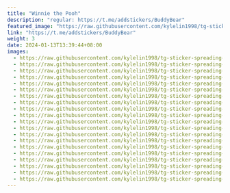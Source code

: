 ```yaml
---
title: "Winnie the Pooh"
description: "regular: https://t.me/addstickers/BuddyBear"
featured_image: "https://raw.githubusercontent.com/kylelin1998/tg-sticker-spreading-worldwide-images/main/img/d3d5284f-67a8-4e80-9a66-f8bbb96c5baa.jpg"
link: "https://t.me/addstickers/BuddyBear"
weight: 3
date: 2024-01-13T13:39:44+08:00
images:
  - https://raw.githubusercontent.com/kylelin1998/tg-sticker-spreading-worldwide-images/main/img/d3d5284f-67a8-4e80-9a66-f8bbb96c5baa.jpg
  - https://raw.githubusercontent.com/kylelin1998/tg-sticker-spreading-worldwide-images/main/img/eea9cd2f-be85-4269-bde6-b2af4e32419e.jpg
  - https://raw.githubusercontent.com/kylelin1998/tg-sticker-spreading-worldwide-images/main/img/92410f00-6e36-48dd-ae71-9355336d721f.jpg
  - https://raw.githubusercontent.com/kylelin1998/tg-sticker-spreading-worldwide-images/main/img/d96f2a78-17f8-495c-95d5-64ce00e97b38.jpg
  - https://raw.githubusercontent.com/kylelin1998/tg-sticker-spreading-worldwide-images/main/img/581d2253-b4f3-4d08-aa18-954ac0ed932b.jpg
  - https://raw.githubusercontent.com/kylelin1998/tg-sticker-spreading-worldwide-images/main/img/337e5294-3608-450d-a764-6c26e70e8a94.jpg
  - https://raw.githubusercontent.com/kylelin1998/tg-sticker-spreading-worldwide-images/main/img/7205d516-7916-4c4d-8afe-78c968c588f5.jpg
  - https://raw.githubusercontent.com/kylelin1998/tg-sticker-spreading-worldwide-images/main/img/a81ee10a-afab-4074-ad68-cbc06829cb25.jpg
  - https://raw.githubusercontent.com/kylelin1998/tg-sticker-spreading-worldwide-images/main/img/b433cde2-46a9-46e2-a680-22d9c8c6444b.jpg
  - https://raw.githubusercontent.com/kylelin1998/tg-sticker-spreading-worldwide-images/main/img/9e26c4c1-0370-4b4f-9900-daa203bd85f9.jpg
  - https://raw.githubusercontent.com/kylelin1998/tg-sticker-spreading-worldwide-images/main/img/118ee9aa-dc77-4dc1-b115-944444322183.jpg
  - https://raw.githubusercontent.com/kylelin1998/tg-sticker-spreading-worldwide-images/main/img/68322930-5345-4f12-a5b3-491c36ecdb82.jpg
  - https://raw.githubusercontent.com/kylelin1998/tg-sticker-spreading-worldwide-images/main/img/0790081c-687f-43cd-a4f1-58c901cfd5e2.jpg
  - https://raw.githubusercontent.com/kylelin1998/tg-sticker-spreading-worldwide-images/main/img/eda203f3-1f90-411f-b577-d6d8616348d9.jpg
  - https://raw.githubusercontent.com/kylelin1998/tg-sticker-spreading-worldwide-images/main/img/7f6089d7-4801-4043-9006-47b7af6654a0.jpg
  - https://raw.githubusercontent.com/kylelin1998/tg-sticker-spreading-worldwide-images/main/img/f940dde6-a29e-4ccf-8641-8493ff129fbd.jpg
  - https://raw.githubusercontent.com/kylelin1998/tg-sticker-spreading-worldwide-images/main/img/60164ba9-5264-412a-b9c9-26c2cf2c3c3e.jpg
  - https://raw.githubusercontent.com/kylelin1998/tg-sticker-spreading-worldwide-images/main/img/c24be896-7948-4d03-ae49-1178e6e45bee.jpg
  - https://raw.githubusercontent.com/kylelin1998/tg-sticker-spreading-worldwide-images/main/img/d1be9ca4-476f-4c74-891b-5e0dbeb83c9d.jpg
  - https://raw.githubusercontent.com/kylelin1998/tg-sticker-spreading-worldwide-images/main/img/e40adeaa-156e-48b1-9037-dff9dfacdf31.jpg
---
```

